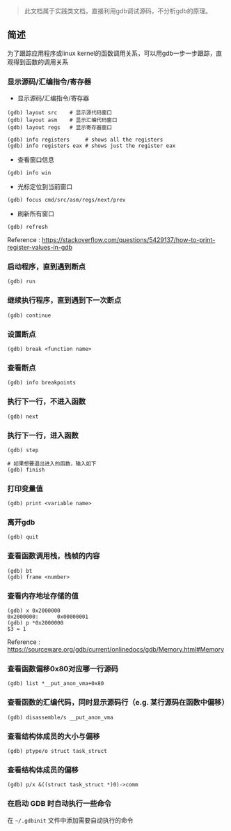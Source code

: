 > 此文档属于实践类文档，直接利用gdb调试源码，不分析gdb的原理。

## 简述

为了跟踪应用程序或linux kernel的函数调用关系，可以用gdb一步一步跟踪，直观得到函数的调用关系

### 显示源码/汇编指令/寄存器

* 显示源码/汇编指令/寄存器

```
(gdb) layout src    # 显示源代码窗口
(gdb) layout asm    # 显示汇编代码窗口
(gdb) layout regs   # 显示寄存器窗口

(gdb) info registers     # shows all the registers
(gdb) info registers eax # shows just the register eax
```

* 查看窗口信息

```
(gdb) info win
```

* 光标定位到当前窗口

```
(gdb) focus cmd/src/asm/regs/next/prev
```

* 刷新所有窗口

```
(gdb) refresh
```

Reference : https://stackoverflow.com/questions/5429137/how-to-print-register-values-in-gdb

### 启动程序，直到遇到断点

```
(gdb) run
```

### 继续执行程序，直到遇到下一次断点

```
(gdb) continue
```

### 设置断点

```
(gdb) break <function name>
```

### 查看断点

```
(gdb) info breakpoints
```

### 执行下一行，不进入函数

```
(gdb) next
```

### 执行下一行，进入函数

```
(gdb) step

# 如果想要退出进入的函数，输入如下
(gdb) finish
```

### 打印变量值

```
(gdb) print <variable name>
```

### 离开gdb

```
(gdb) quit
```

### 查看函数调用栈，栈帧的内容

```
(gdb) bt
(gdb) frame <number>
```

### 查看内存地址存储的值

```
(gdb) x 0x2000000
0x2000000:      0x00000001
(gdb) p *0x2000000
$3 = 1
```

Reference : https://sourceware.org/gdb/current/onlinedocs/gdb/Memory.html#Memory

### 查看函数偏移0x80对应哪一行源码

```
(gdb) list *__put_anon_vma+0x80
```

### 查看函数的汇编代码，同时显示源码行（e.g. 某行源码在函数中偏移）

```
(gdb) disassemble/s __put_anon_vma
```

### 查看结构体成员的大小与偏移

```
(gdb) ptype/o struct task_struct
```

### 查看结构体成员的偏移

```
(gdb) p/x &((struct task_struct *)0)->comm
```

### 在启动 GDB 时自动执行一些命令

在 `~/.gdbinit` 文件中添加需要自动执行的命令
